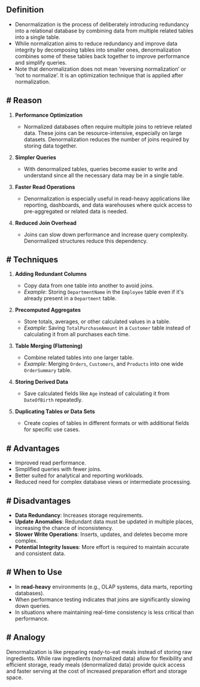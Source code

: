 ## **Definition**

- Denormalization is the process of deliberately introducing redundancy into a relational database by combining data from multiple related tables into a single table.
- While normalization aims to reduce redundancy and improve data integrity by decomposing tables into smaller ones, denormalization combines some of these tables back together to improve performance and simplify queries.
- Note that denormalization does not mean ‘reversing normalization’ or ‘not to normalize’. It is an optimization technique that is applied after normalization.

## **# Reason**

1. **Performance Optimization**
    - Normalized databases often require multiple joins to retrieve related data. These joins can be resource-intensive, especially on large datasets. Denormalization reduces the number of joins required by storing data together.
    
2. **Simpler Queries**
    - With denormalized tables, queries become easier to write and understand since all the necessary data may be in a single table.
    
3. **Faster Read Operations**
    - Denormalization is especially useful in read-heavy applications like reporting, dashboards, and data warehouses where quick access to pre-aggregated or related data is needed.
    
4. **Reduced Join Overhead**
    - Joins can slow down performance and increase query complexity. Denormalized structures reduce this dependency.

## **# Techniques**

1. **Adding Redundant Columns**
    - Copy data from one table into another to avoid joins.
    - *Example*: Storing `DepartmentName` in the `Employee` table even if it's already present in a `Department` table.
    
2. **Precomputed Aggregates**
    - Store totals, averages, or other calculated values in a table.
    - *Example*: Saving `TotalPurchaseAmount` in a `Customer` table instead of calculating it from all purchases each time.
    
3. **Table Merging (Flattening)**
    - Combine related tables into one larger table.
    - *Example*: Merging `Orders`, `Customers`, and `Products` into one wide `OrderSummary` table.
    
4. **Storing Derived Data**
    - Save calculated fields like `Age` instead of calculating it from `DateOfBirth` repeatedly.
    
5. **Duplicating Tables or Data Sets**
    - Create copies of tables in different formats or with additional fields for specific use cases.

## **# Advantages**

- Improved read performance.
- Simplified queries with fewer joins.
- Better suited for analytical and reporting workloads.
- Reduced need for complex database views or intermediate processing.

## **# Disadvantages**

- **Data Redundancy**: Increases storage requirements.
- **Update Anomalies**: Redundant data must be updated in multiple places, increasing the chance of inconsistency.
- **Slower Write Operations**: Inserts, updates, and deletes become more complex.
- **Potential Integrity Issues**: More effort is required to maintain accurate and consistent data.

## **# When to Use**

- In **read-heavy** environments (e.g., OLAP systems, data marts, reporting databases).
- When performance testing indicates that joins are significantly slowing down queries.
- In situations where maintaining real-time consistency is less critical than performance.

## **# Analogy**

Denormalization is like preparing ready-to-eat meals instead of storing raw ingredients. While raw ingredients (normalized data) allow for flexibility and efficient storage, ready meals (denormalized data) provide quick access and faster serving at the cost of increased preparation effort and storage space.
